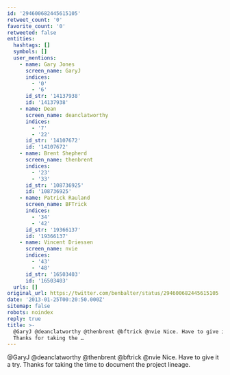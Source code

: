 ```yaml
---
id: '294600682445615105'
retweet_count: '0'
favorite_count: '0'
retweeted: false
entities:
  hashtags: []
  symbols: []
  user_mentions:
    - name: Gary Jones
      screen_name: GaryJ
      indices:
        - '0'
        - '6'
      id_str: '14137938'
      id: '14137938'
    - name: Dean
      screen_name: deanclatworthy
      indices:
        - '7'
        - '22'
      id_str: '14107672'
      id: '14107672'
    - name: Brent Shepherd
      screen_name: thenbrent
      indices:
        - '23'
        - '33'
      id_str: '108736925'
      id: '108736925'
    - name: Patrick Rauland
      screen_name: BFTrick
      indices:
        - '34'
        - '42'
      id_str: '19366137'
      id: '19366137'
    - name: Vincent Driessen
      screen_name: nvie
      indices:
        - '43'
        - '48'
      id_str: '16503403'
      id: '16503403'
  urls: []
original_url: https://twitter.com/benbalter/status/294600682445615105
date: '2013-01-25T00:20:50.000Z'
sitemap: false
robots: noindex
reply: true
title: >-
  @GaryJ @deanclatworthy @thenbrent @bftrick @nvie Nice. Have to give it a try.
  Thanks for taking the …
---
```


@GaryJ @deanclatworthy @thenbrent @bftrick @nvie Nice. Have to give it a try. Thanks for taking the time to document the project lineage.